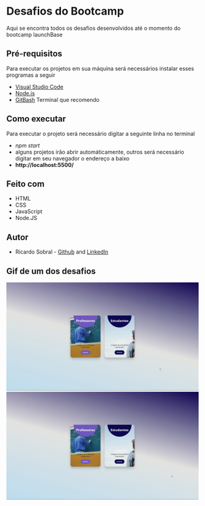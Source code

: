 # Desafios do Bootcamp
 Aqui se encontra todos os desafios desenvolvidos até o momento do bootcamp launchBase 

## Pré-requisitos
Para executar os projetos em sua máquina será necessários instalar esses programas a seguir
* [Visual Studio Code](https://code.visualstudio.com/download)
* [Node.js](https://nodejs.org/en/)
* [GitBash](https://gitforwindows.org/) Terminal que recomendo 

## Como executar
Para executar o projeto será necessário digitar a seguinte linha no terminal
* *npm start*
* alguns projetos irão abrir automáticamente, outros será necessário digitar em seu navegador o endereço a baixo
* **http://localhost:5500/**

## Feito com
* HTML 
* CSS 
* JavaScript
* Node.JS

## Autor
* Ricardo Sobral - [Github](https://github.com/RicardoSobral-7) and [LinkedIn](https://www.linkedin.com/in/ricardo-sobral-b8978613a/)


## Gif de um dos desafios
![desafio5Teacher](https://github.com/RicardoSobral-7/LaunchBaseDesafios/blob/master/desafio5/teachers.gif)
![desafio5Student](https://github.com/RicardoSobral-7/LaunchBaseDesafios/blob/master/desafio5/students.gif)

